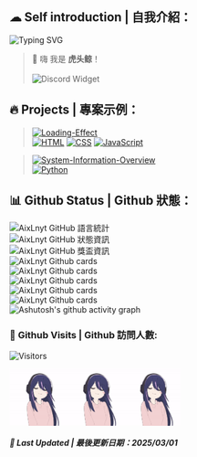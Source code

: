 ## ☁ **Self introduction | 自我介紹：**
![Typing SVG](http://readme-typing-svg.herokuapp.com/?font=Fira+Code&weight=800&size=30&pause=300&width=435&lines=虎头鲸)  
> 👋 嗨 我是 **虎头鲸**！<br><br>
![Discord Widget](https://discord.c99.nl/widget/theme-3/975001678350811206.png)

## 🔥 **Projects | 專案示例：**
> [![Loading-Effect](https://github-readme-stats.vercel.app/api/pin/?username=AixLnyt&repo=Loading-Effect&show_icons=true&bg_color=23272A&title_color=FF73F1&text_color=FFC0CB&icon_color=9B84EE&count_private=true&border_color=fAA61A&border_radius=10)](https://github.com/AixLnyt/Loading-Effect)  
> [![HTML](https://img.shields.io/badge/HTML-E34F26?style=for-the-badge&logo=html5&logoColor=white)](https://zh.wikipedia.org/zh-tw/HTML)
[![CSS](https://img.shields.io/badge/CSS-1572B6?style=for-the-badge&logo=css3&logoColor=white)](https://zh.wikipedia.org/wiki/CSS)
[![JavaScript](https://img.shields.io/badge/JavaScript-323330?style=for-the-badge&logo=javascript&logoColor=F7DF1E)](https://zh.wikipedia.org/wiki/Javascript)

> [![System-Information-Overview](https://github-readme-stats.vercel.app/api/pin/?username=AixLnyt&repo=System-Information-Overview&show_icons=true&bg_color=001529&title_color=88deb0&text_color=f7f6fb&icon_color=ffdd02&count_private=true&border_color=fAA61A&border_radius=10)](https://github.com/AixLnyt/System-Information-Overview.git)  
> [![Python](https://img.shields.io/badge/Python-FFD43B?style=for-the-badge&logo=python&logoColor=blue)](https://zh.wikipedia.org/wiki/Python)

## 📊 **Github Status | Github 狀態：**
![AixLnyt GitHub 語言統計](https://github-readme-stats.vercel.app/api/top-langs/?username=AixLnyt&show_icons=true&bg_color=23272A&title_color=FFC0CB&text_color=FFC0CB&icon_color=9B84EE&count_private=true&include_all_commits=true&border_color=9B84EE&border_radius=10)  
![AixLnyt GitHub 狀態資訊](https://github-readme-stats.vercel.app/api/?username=AixLnyt&show_icons=true&bg_color=23272A&title_color=FF73F1&text_color=FFC0CB&icon_color=9B84EE&count_private=true&include_all_commits=true&border_color=9B84EE&border_radius=10)  
![AixLnyt GitHub 獎盃資訊](https://github-profile-trophy.vercel.app/?username=AixLnyt&column=8&theme=radical)  
![AixLnyt Github cards](https://github-profile-summary-cards.vercel.app/api/cards/profile-details?username=AixLnyt&theme=dracula)  
![AixLnyt Github cards](https://github-profile-summary-cards.vercel.app/api/cards/repos-per-language?username=AixLnyt&theme=dracula)  
![AixLnyt Github cards](https://github-profile-summary-cards.vercel.app/api/cards/most-commit-language?username=AixLnyt&theme=dracula)  
![AixLnyt Github cards](https://github-profile-summary-cards.vercel.app/api/cards/stats?username=AixLnyt&theme=dracula)  
![AixLnyt Github cards](https://github-profile-summary-cards.vercel.app/api/cards/productive-time?username=AixLnyt&theme=dracula)  
![Ashutosh's github activity graph](https://github-readme-activity-graph.vercel.app/graph?username=aixlnyt&bg_color=0f0f1a&color=08f7fe&line=00fff7&point=ff00f7&area=true&hide_border=true)

### 🚪 **Github Visits | Github 訪問人數:**
![Visitors](https://visitor-badge.laobi.icu/badge?page_id=AixLnyt)

<div style="display: flex;">
  <img src="pic/hoshino.gif" alt="圖片說明" width="100" height="100" />
  <img src="pic/hoshino.gif" alt="圖片說明" width="100" height="100" />
  <img src="pic/hoshino.gif" alt="圖片說明" width="100" height="100" />
</div>

##### 📆 **Last Updated | 最後更新日期：2025/03/01**
